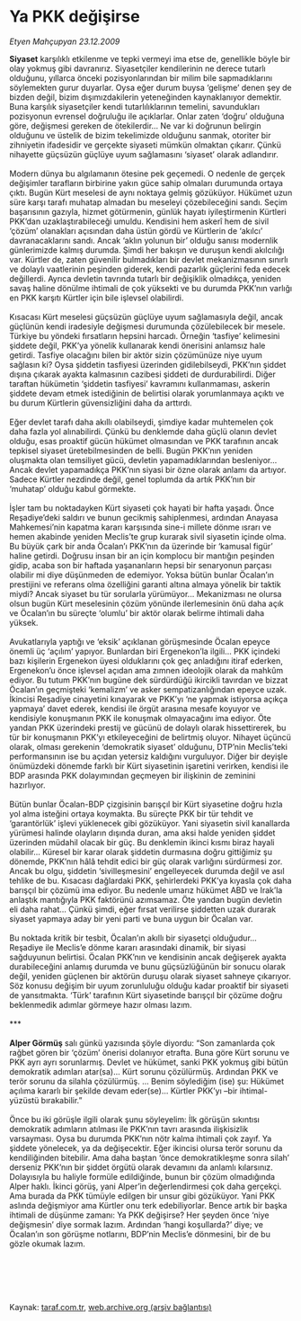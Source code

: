 # Ya PKK değişirse

*Etyen Mahçupyan 23.12.2009*

<div class="taraf_structure_2col_1zq">
<div class="margen_n">



 <p><b>Siyaset</b> karşılıklı etkilenme ve tepki vermeyi ima etse de, genellikle böyle bir olay yokmuş gibi davranırız. Siyasetçiler kendilerinin ne derece tutarlı olduğunu, yıllarca önceki pozisyonlarından bir milim bile sapmadıklarını söylemekten gurur duyarlar. Oysa eğer durum buysa ‘gelişme’ denen şey de bizden değil, bizim dışımızdakilerin yeteneğinden kaynaklanıyor demektir. Buna karşılık siyasetçiler kendi tutarlılıklarının temelini, savundukları pozisyonun evrensel doğruluğu ile açıklarlar. Onlar zaten ‘doğru’ olduğuna göre, değişmesi gereken de ötekilerdir... Ne var ki doğrunun belirgin olduğunu ve üstelik de bizim tekelimizde olduğunu sanmak, otoriter bir zihniyetin ifadesidir ve gerçekte siyaseti mümkün olmaktan çıkarır. Çünkü nihayette güçsüzün güçlüye uyum sağlamasını ‘siyaset’ olarak adlandırır. <br/><br/>Modern dünya bu algılamanın ötesine pek geçemedi. O nedenle de gerçek değişimler tarafların birbirine yakın güce sahip olmaları durumunda ortaya çıktı. Bugün Kürt meselesi de aynı noktaya gelmiş gözüküyor. Hükümet uzun süre karşı tarafı muhatap almadan bu meseleyi çözebileceğini sandı. Seçim başarısının gazıyla, hizmet götürmenin, günlük hayatı iyileştirmenin Kürtleri PKK’dan uzaklaştırabileceği umuldu. Kendisini hem askerî hem de sivil ‘çözüm’ olanakları açısından daha üstün gördü ve Kürtlerin de ‘akılcı’ davranacaklarını sandı. Ancak ‘aklın yolunun bir’ olduğu sanısı modernlik günlerimizde kalmış durumda. Şimdi her bakışın ve duruşun kendi akılcılığı var. Kürtler de, zaten güvenilir bulmadıkları bir devlet mekanizmasının sınırlı ve dolaylı vaatlerinin peşinden giderek, kendi pazarlık güçlerini feda edecek değillerdi. Ayrıca devletin tavrında tutarlı bir değişiklik olmadıkça, yeniden savaş haline dönülme ihtimali de çok yüksekti ve bu durumda PKK’nın varlığı en PKK karşıtı Kürtler için bile işlevsel olabilirdi. <br/><br/>Kısacası Kürt meselesi güçsüzün güçlüye uyum sağlamasıyla değil, ancak güçlünün kendi iradesiyle değişmesi durumunda çözülebilecek bir mesele. Türkiye bu yöndeki fırsatların hepsini harcadı. Örneğin ‘tasfiye’ kelimesini şiddete değil, PKK’ya yönelik kullanarak kendi önerisini anlamsız hale getirdi. Tasfiye olacağını bilen bir aktör sizin çözümünüze niye uyum sağlasın ki? Oysa şiddetin tasfiyesi üzerinden gidilebilseydi, PKK’nın şiddet dışına çıkarak ayakta kalmasının cazibesi şiddeti de durdurabilirdi. Diğer taraftan hükümetin ‘şiddetin tasfiyesi’ kavramını kullanmaması, askerin şiddete devam etmek istediğinin de belirtisi olarak yorumlanmaya açıktı ve bu durum Kürtlerin güvensizliğini daha da arttırdı. <br/><br/>Eğer devlet tarafı daha akıllı olabilseydi, şimdiye kadar muhtemelen çok daha fazla yol alınabilirdi. Çünkü bu denklemde daha güçlü olanın devlet olduğu, esas proaktif gücün hükümet olmasından ve PKK tarafının ancak tepkisel siyaset üretebilmesinden de belli. Bugün PKK’nın yeniden oluşmakta olan temsiliyet gücü, devletin yapamadıklarından besleniyor... Ancak devlet yapamadıkça PKK’nın siyasi bir özne olarak anlamı da artıyor. Sadece Kürtler nezdinde değil, genel toplumda da artık PKK’nın bir ‘muhatap’ olduğu kabul görmekte. <br/><br/>İşler tam bu noktadayken Kürt siyaseti çok hayati bir hafta yaşadı. Önce Reşadiye’deki saldırı ve bunun gecikmiş sahiplenmesi, ardından Anayasa Mahkemesi’nin kapatma kararı karşısında sine-i millete dönme ısrarı ve hemen akabinde yeniden Meclis’te grup kurarak sivil siyasetin içinde olma. Bu büyük çark bir anda Öcalan’ı PKK’nın da üzerinde bir ‘kamusal figür’ haline getirdi. Doğrusu insan bir an için komplocu bir mantığın peşinden gidip, acaba son bir haftada yaşananların hepsi bir senaryonun parçası olabilir mi diye düşünmeden de edemiyor. Yoksa bütün bunlar Öcalan’ın prestijini ve referans olma özelliğini garanti altına almaya yönelik bir taktik miydi? Ancak siyaset bu tür sorularla yürümüyor... Mekanizması ne olursa olsun bugün Kürt meselesinin çözüm yönünde ilerlemesinin önü daha açık ve Öcalan’ın bu süreçte ‘olumlu’ bir aktör olarak belirme ihtimali daha yüksek. <br/><br/>Avukatlarıyla yaptığı ve ‘eksik’ açıklanan görüşmesinde Öcalan epeyce önemli üç ‘açılım’ yapıyor. Bunlardan biri Ergenekon’la ilgili... PKK içindeki bazı kişilerin Ergenekon üyesi olduklarını çok geç anladığını itiraf ederken, Ergenekon’u önce işlevsel açıdan ama zımnen ideolojik olarak da mahkûm ediyor. Bu tutum PKK’nın bugüne dek sürdürdüğü ikircikli tavırdan ve bizzat Öcalan’ın geçmişteki ‘kemalizm’ ve asker sempatizanlığından epeyce uzak. İkincisi Reşadiye cinayetini kınayarak ve PKK’yı ‘ne yapmak istiyorsa açıkça yapmaya’ davet ederek, kendisi ile örgüt arasına mesafe koyuyor ve kendisiyle konuşmanın PKK ile konuşmak olmayacağını ima ediyor. Öte yandan PKK üzerindeki prestij ve gücünü de dolaylı olarak hissettirerek, bu tür bir konuşmanın PKK’yı etkileyeceğini de belirtmiş oluyor. Nihayet üçüncü olarak, olması gerekenin ‘demokratik siyaset’ olduğunu, DTP’nin Meclis’teki performansının ise bu açıdan yetersiz kaldığını vurguluyor. Diğer bir deyişle önümüzdeki dönemde farklı bir Kürt siyasetinin işaretini verirken, kendisi ile BDP arasında PKK dolayımından geçmeyen bir ilişkinin de zeminini hazırlıyor. <br/><br/>Bütün bunlar Öcalan-BDP çizgisinin barışçıl bir Kürt siyasetine doğru hızla yol alma isteğini ortaya koymakta. Bu süreçte PKK bir tür tehdit ve ‘garantörlük’ işlevi yüklenecek gibi gözüküyor. Yani siyasetin sivil kanallarda yürümesi halinde olayların dışında duran, ama aksi halde yeniden şiddet üzerinden müdahil olacak bir güç. Bu denklemin ikinci kısmı biraz hayali olabilir... Küresel bir karar olarak şiddetin durmasına doğru gittiğimiz şu dönemde, PKK’nın hâlâ tehdit edici bir güç olarak varlığını sürdürmesi zor. Ancak bu olgu, şiddetin ‘sivilleşmesini’ engelleyecek durumda değil ve asıl tehlike de bu. Kısacası dağlardaki PKK, şehirlerdeki PKK’ya kıyasla çok daha barışçıl bir çözümü ima ediyor. Bu nedenle umarız hükümet ABD ve Irak’la anlaştık mantığıyla PKK faktörünü azımsamaz. Öte yandan bugün devletin eli daha rahat... Çünkü şimdi, eğer fırsat verilirse şiddetten uzak durarak siyaset yapmaya aday bir yeni parti ve buna uygun bir Öcalan var. <br/><br/>Bu noktada kritik bir tesbit, Öcalan’ın akıllı bir siyasetçi olduğudur... Reşadiye ile Meclis’e dönme kararı arasındaki dinamik, bir siyasi sağduyunun belirtisi. Öcalan PKK’nın ve kendisinin ancak değişerek ayakta durabileceğini anlamış durumda ve bunu güçsüzlüğünün bir sonucu olarak değil, yeniden güçlenen bir aktörün duruşu olarak siyaset sahneye çıkarıyor. Söz konusu değişim bir uyum zorunluluğu olduğu kadar proaktif bir siyaseti de yansıtmakta. ‘Türk’ tarafının Kürt siyasetinde barışçıl bir çözüme doğru beklenmedik adımlar görmeye hazır olması lazım. <br/><br/>***<b> <br/><br/>Alper Görmüş</b> salı günkü yazısında şöyle diyordu: “Son zamanlarda çok rağbet gören bir ‘çözüm’ önerisi dolanıyor etrafta. Buna göre Kürt sorunu ve PKK ayrı ayrı sorunlarmış. Devlet ve hükümet, sanki PKK yokmuş gibi bütün demokratik adımları atar(sa)... Kürt sorunu çözülürmüş. Ardından PKK ve terör sorunu da silahla çözülürmüş. ... Benim söylediğim (ise) şu: Hükümet açılıma kararlı bir şekilde devam eder(se)... Kürtler PKK’yı –bir ihtimal- yüzüstü bırakabilir.” <br/><br/>Önce bu iki görüşle ilgili olarak şunu söyleyelim: İlk görüşün sıkıntısı demokratik adımların atılması ile PKK’nın tavrı arasında ilişkisizlik varsayması. Oysa bu durumda PKK’nın nötr kalma ihtimali çok zayıf. Ya şiddete yönelecek, ya da değişecektir. Eğer ikincisi olursa terör sorunu da kendiliğinden bitebilir. Ama daha baştan ‘önce demokratikleşme sonra silah’ derseniz PKK’nın bir şiddet örgütü olarak devamını da anlamlı kılarsınız. Dolayısıyla bu haliyle formüle edildiğinde, bunun bir çözüm olmadığında Alper haklı. İkinci görüş, yani Alper’in değerlendirmesi çok daha gerçekçi. Ama burada da PKK tümüyle edilgen bir unsur gibi gözüküyor. Yani PKK aslında değişmiyor ama Kürtler onu terk edebiliyorlar. Bence artık bir başka ihtimali de düşünme zamanı: Ya PKK değişirse? Her şeyden önce ‘niye değişmesin’ diye sormak lazım. Ardından ‘hangi koşullarda?’ diye; ve Öcalan’ın son görüşme notlarını, BDP’nin Meclis’e dönmesini, bir de bu gözle okumak lazım.</p>
<br/>
<br/>
<br/>



<br/>


<div id="taraf_not">
</div>

</div>


</div>

Kaynak: [taraf.com.tr](http://taraf.com.tr:80/makale/9186.htm), [web.archive.org (arşiv bağlantısı)](http://web.archive.org/web/20100302231034/http://taraf.com.tr:80/makale/9186.htm)
